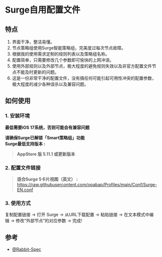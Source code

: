 # Surge自用配置文件


## 特点
1. 界面干净，整洁易懂。
2. 节点策略组使用Surge智能策略组，完美度过每次节点故障。
3. 根据我的使用需求定制的规则列表以及策略组名称。
4. 配置简单，只需要修改几个参数即可愉快的上网冲浪。
5. 使用外部规则以及外部节点，极大程度的避免规则失效以及非官方配置文件节点不能及时更新的问题。
6. 这是一份非常干净的配置文件，没有搞任何可能引起可用性冲突的配置参数，极大程度的减少各种误杀以及兼容问题。

## 如何使用
### 1. 安装环境
**最低需要iOS 17系统，否则可能会有兼容问题**<br>

**请确保Surge已解锁「Smart策略组」功能**<br>
**Surge最低支持版本 :**<br>
>**AppStore 版 5.11.1 或更新版本**<br>
### 2. 配置文件链接
> **适合Surge 5卡片视图（英文） :** https://raw.githubusercontent.com/opabap/Profiles/main/Conf/Surge-EN.conf<br>

### 3. 使用方式
复制配置链接 -> 打开 Surge -> 从URL下载配置 -> 粘贴链接 -> 在文本模式中编辑 -> 修改“外部节点”的对应参数 -> 完成!


## 参考
- [@Rabbit-Spec](https://github.com/Rabbit-Spec/Surge/tree/Master/Conf)
